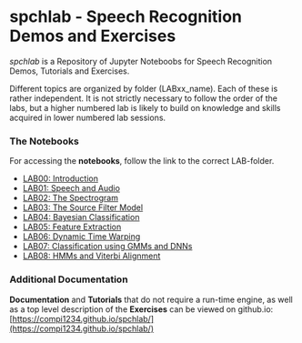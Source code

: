 # spchlab - Speech Recognition Demos and Exercises

*spchlab* is a Repository of Jupyter Noteboobs for Speech Recognition Demos, Tutorials and Exercises.

Different topics are organized by folder (LABxx_name). Each of these is rather independent.  It is not strictly necessary to follow the order of the labs, but a higher numbered lab is likely to build on knowledge and skills acquired in lower numbered lab sessions.   

### The Notebooks
For accessing the **notebooks**, follow the link to the correct LAB-folder.   

- [LAB00: Introduction](lab00_introduction/README.md)
- [LAB01: Speech and Audio](lab01_speech_audio/README.md)
- [LAB02: The Spectrogram](lab02_spectrogram/README.md)
- [LAB03: The Source Filter Model](lab03_source_filter/README.md)
- [LAB04: Bayesian Classification](lab04_classification1/README.md)
- [LAB05: Feature Extraction](lab05_feature_extraction/README.md)
- [LAB06: Dynamic Time Warping](lab06_dtw/README.md)
- [LAB07: Classification using GMMs and DNNs](lab07_classification2/README.md)
- [LAB08: HMMs and Viterbi Alignment](lab08_viterbi/README.md)


### Additional Documentation
**Documentation** and **Tutorials** that do not require a run-time engine, as well as a top level description of the **Exercises** can be viewed on github.io:     
[https://compi1234.github.io/spchlab/](https://compi1234.github.io/spchlab/)